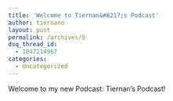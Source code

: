 ```yaml
---
title: 'Welcome to Tiernan&#8217;s Podcast'
author: tiernano
layout: post
permalink: /archives/5
dsq_thread_id:
  - 1047214967
categories:
  - Uncategorized
---
```

Welcome to my new Podcast: Tiernan&#8217;s Podcast!